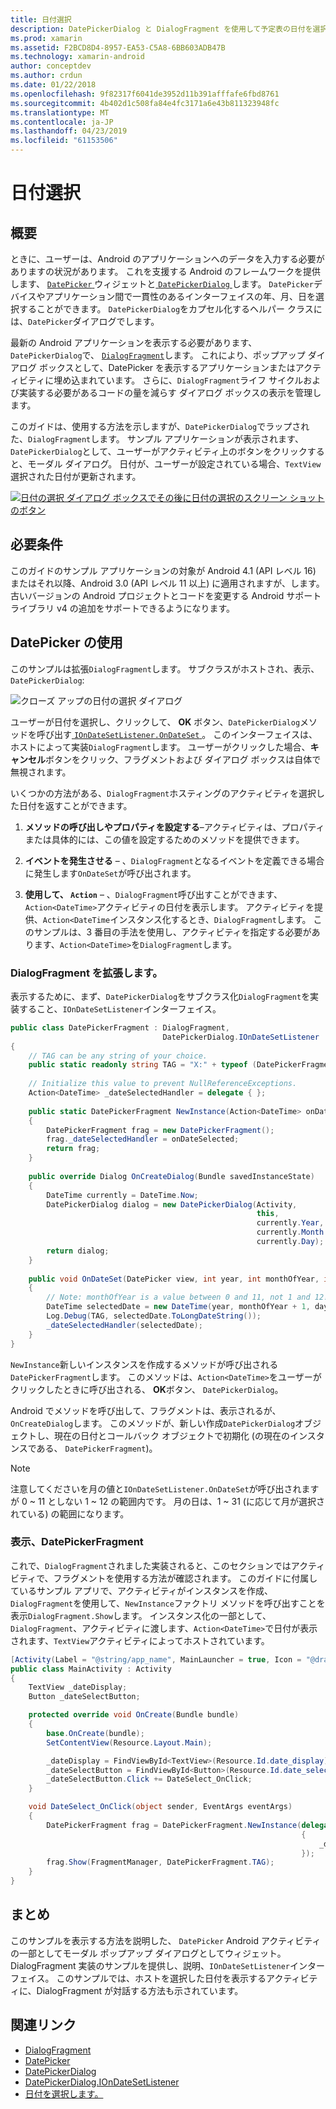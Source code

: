 ```yaml
---
title: 日付選択
description: DatePickerDialog と DialogFragment を使用して予定表の日付を選択します。
ms.prod: xamarin
ms.assetid: F2BCD8D4-8957-EA53-C5A8-6BB603ADB47B
ms.technology: xamarin-android
author: conceptdev
ms.author: crdun
ms.date: 01/22/2018
ms.openlocfilehash: 9f82317f6041de3952d11b391afffafe6fbd8761
ms.sourcegitcommit: 4b402d1c508fa84e4fc3171a6e43b811323948fc
ms.translationtype: MT
ms.contentlocale: ja-JP
ms.lasthandoff: 04/23/2019
ms.locfileid: "61153506"
---
```

# <a name="date-picker"></a>日付選択

## <a name="overview"></a>概要

ときに、ユーザーは、Android のアプリケーションへのデータを入力する必要がありますの状況があります。 これを支援する Android のフレームワークを提供します、 [ `DatePicker` ](https://developer.xamarin.com/api/type/Android.Widget.DatePicker/)ウィジェットと[ `DatePickerDialog` ](https://developer.xamarin.com/api/type/Android.App.DatePickerDialog/)します。 `DatePicker`デバイスやアプリケーション間で一貫性のあるインターフェイスの年、月、日を選択することができます。 `DatePickerDialog`をカプセル化するヘルパー クラスには、`DatePicker`ダイアログでします。

最新の Android アプリケーションを表示する必要があります、`DatePickerDialog`で、 [ `DialogFragment`](https://developer.xamarin.com/api/type/Android.App.DialogFragment/)します。 これにより、ポップアップ ダイアログ ボックスとして、DatePicker を表示するアプリケーションまたはアクティビティに埋め込まれています。 さらに、`DialogFragment`ライフ サイクルおよび実装する必要があるコードの量を減らす ダイアログ ボックスの表示を管理します。

このガイドは、使用する方法を示しますが、`DatePickerDialog`でラップされた、`DialogFragment`します。 サンプル アプリケーションが表示されます、`DatePickerDialog`として、ユーザーがアクティビティ上のボタンをクリックすると、モーダル ダイアログ。 日付が、ユーザーが設定されている場合、`TextView`選択された日付が更新されます。

[![日付の選択 ダイアログ ボックスでその後に日付の選択のスクリーン ショットのボタン](date-picker-images/image-01-sml.png)](date-picker-images/image-01.png#lightbox)

## <a name="requirements"></a>必要条件

このガイドのサンプル アプリケーションの対象が Android 4.1 (API レベル
16) またはそれ以降、Android 3.0 (API レベル 11 以上) に適用されますが、します。 古いバージョンの Android プロジェクトとコードを変更する Android サポート ライブラリ v4 の追加をサポートできるようになります。

## <a name="using-the-datepicker"></a>DatePicker の使用

このサンプルは拡張`DialogFragment`します。 サブクラスがホストされ、表示、 `DatePickerDialog`:

![クローズ アップの日付の選択 ダイアログ](date-picker-images/image-02.png)

ユーザーが日付を選択し、クリックして、 **OK**  ボタン、`DatePickerDialog`メソッドを呼び出す[ `IOnDateSetListener.OnDateSet` ](https://developer.xamarin.com/api/member/Android.App.DatePickerDialog+IOnDateSetListener.OnDateSet/p/Android.Widget.DatePicker/System.Int32/System.Int32/System.Int32/)。
このインターフェイスは、ホストによって実装`DialogFragment`します。 ユーザーがクリックした場合、**キャンセル**ボタンをクリック、フラグメントおよび ダイアログ ボックスは自体で無視されます。

いくつかの方法がある、`DialogFragment`ホスティングのアクティビティを選択した日付を返すことができます。

1. **メソッドの呼び出しやプロパティを設定する**&ndash;アクティビティは、プロパティまたは具体的には、この値を設定するためのメソッドを提供できます。

2. **イベントを発生させる** &ndash; 、`DialogFragment`となるイベントを定義できる場合に発生します`OnDateSet`が呼び出されます。

3. **使用して、 `Action`**  &ndash; 、`DialogFragment`呼び出すことができます、`Action<DateTime>`アクティビティの日付を表示します。 アクティビティを提供、`Action<DateTime`インスタンス化するとき、`DialogFragment`します。 このサンプルは、3 番目の手法を使用し、アクティビティを指定する必要があります、`Action<DateTime>`を`DialogFragment`します。



### <a name="extending-dialogfragment"></a>DialogFragment を拡張します。

表示するために、まず、`DatePickerDialog`をサブクラス化`DialogFragment`を実装すること、`IOnDateSetListener`インターフェイス。

```csharp
public class DatePickerFragment : DialogFragment, 
                                  DatePickerDialog.IOnDateSetListener
{
    // TAG can be any string of your choice.
    public static readonly string TAG = "X:" + typeof (DatePickerFragment).Name.ToUpper();
    
    // Initialize this value to prevent NullReferenceExceptions.
    Action<DateTime> _dateSelectedHandler = delegate { };
    
    public static DatePickerFragment NewInstance(Action<DateTime> onDateSelected)
    {
        DatePickerFragment frag = new DatePickerFragment();
        frag._dateSelectedHandler = onDateSelected;
        return frag;
    }
    
    public override Dialog OnCreateDialog(Bundle savedInstanceState)
    {
        DateTime currently = DateTime.Now;
        DatePickerDialog dialog = new DatePickerDialog(Activity, 
                                                       this, 
                                                       currently.Year, 
                                                       currently.Month - 1,
                                                       currently.Day);
        return dialog;
    }
    
    public void OnDateSet(DatePicker view, int year, int monthOfYear, int dayOfMonth)
    {
        // Note: monthOfYear is a value between 0 and 11, not 1 and 12!
        DateTime selectedDate = new DateTime(year, monthOfYear + 1, dayOfMonth);
        Log.Debug(TAG, selectedDate.ToLongDateString());
        _dateSelectedHandler(selectedDate);
    }
}
```

`NewInstance`新しいインスタンスを作成するメソッドが呼び出される`DatePickerFragment`します。 このメソッドは、`Action<DateTime>`をユーザーがクリックしたときに呼び出される、 **OK**ボタン、 `DatePickerDialog`。

Android でメソッドを呼び出して、フラグメントは、表示されるが、`OnCreateDialog`します。 このメソッドが、新しい作成`DatePickerDialog`オブジェクトし、現在の日付とコールバック オブジェクトで初期化 (の現在のインスタンスである、 `DatePickerFragment`)。


> [!NOTE]
> 注意してくださいを月の値と`IOnDateSetListener.OnDateSet`が呼び出されますが 0 ~ 11 としない 1 ~ 12 の範囲内です。 月の日は、1 ~ 31 (に応じて月が選択されている) の範囲になります。



### <a name="showing-the-datepickerfragment"></a>表示、DatePickerFragment

これで、`DialogFragment`されました実装されると、このセクションではアクティビティで、フラグメントを使用する方法が確認されます。 このガイドに付属しているサンプル アプリで、アクティビティがインスタンスを作成、`DialogFragment`を使用して、`NewInstance`ファクトリ メソッドを呼び出すことを表示`DialogFragment.Show`します。 インスタンス化の一部として、 `DialogFragment`、アクティビティに渡します、`Action<DateTime>`で日付が表示されます、`TextView`アクティビティによってホストされています。

```csharp
[Activity(Label = "@string/app_name", MainLauncher = true, Icon = "@drawable/icon")]
public class MainActivity : Activity
{
    TextView _dateDisplay;
    Button _dateSelectButton;

    protected override void OnCreate(Bundle bundle)
    {
        base.OnCreate(bundle);
        SetContentView(Resource.Layout.Main);

        _dateDisplay = FindViewById<TextView>(Resource.Id.date_display);
        _dateSelectButton = FindViewById<Button>(Resource.Id.date_select_button);
        _dateSelectButton.Click += DateSelect_OnClick;
    }

    void DateSelect_OnClick(object sender, EventArgs eventArgs)
    {
        DatePickerFragment frag = DatePickerFragment.NewInstance(delegate(DateTime time)
                                                                 {
                                                                     _dateDisplay.Text = time.ToLongDateString();
                                                                 });
        frag.Show(FragmentManager, DatePickerFragment.TAG);
    }
}
```


## <a name="summary"></a>まとめ

このサンプルを表示する方法を説明した、 `DatePicker` Android アクティビティの一部としてモーダル ポップアップ ダイアログとしてウィジェット。 DialogFragment 実装のサンプルを提供し、説明、`IOnDateSetListener`インターフェイス。 このサンプルでは、ホストを選択した日付を表示するアクティビティに、DialogFragment が対話する方法も示されています。


## <a name="related-links"></a>関連リンク

- [DialogFragment](https://developer.xamarin.com/api/type/Android.App.DialogFragment/)
- [DatePicker](https://developer.xamarin.com/api/type/Android.Widget.DatePicker/)
- [DatePickerDialog](https://developer.xamarin.com/api/type/Android.App.DatePickerDialog/)
- [DatePickerDialog.IOnDateSetListener](https://developer.xamarin.com/api/type/Android.App.DatePickerDialog+IOnDateSetListener/)
- [日付を選択します。](https://github.com/xamarin/recipes/tree/master/Recipes/android/controls/datepicker/select_a_date)
